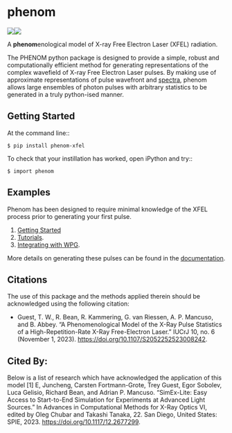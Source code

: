 # phenom

[![](https://github.com/twguest/phenom/actions/workflows/testing.yml/badge.svg)]( https://github.com/twguest/phenom/actions/workflows/testing.yml)[![](https://img.shields.io/pypi/v/phenom.svg)](https://pypi.python.org/pypi/phenom_xfel)


A **phenom**enological model of X-ray Free Electron Laser (XFEL) radiation.

The PHENOM python package is designed to provide a simple, robust and computationally efficient method for generating representations of the complex wavefield of X-ray Free Electron Laser pulses. By making use of approximate representations of pulse wavefront and [spectra](https://www.osapublishing.org/abstract.cfm?URI=ol-35-20-3441), phenom allows large ensembles of photon pulses with arbitrary statistics to be generated in a truly python-ised manner.

## Getting Started
At the command line::

    $ pip install phenom-xfel

To check that your instillation has worked, open iPython and try::

    $ import phenom
    
## Examples
Phenom has been designed to require minimal knowledge of the XFEL process prior to generating your first pulse.

1. [Getting Started](https://twguest.github.io/phenom/notebooks/sase_model_pt1.html)
2. [Tutorials](https://twguest.github.io/phenom/notebooks/sase_model_pt2.html).
3. [Integrating with WPG](https://twguest.github.io/phenom/notebooks/phenom_to_wpg.html).

More details on generating these pulses can be found in the [documentation](https://twguest.github.io/phenom).

## Citations
The use of this package and the methods applied therein should be acknowledged using the following citation:
- Guest, T. W., R. Bean, R. Kammering, G. van Riessen, A. P. Mancuso, and B. Abbey. “A Phenomenological Model of the X-Ray Pulse Statistics of a High-Repetition-Rate X-Ray Free-Electron Laser.” IUCrJ 10, no. 6 (November 1, 2023). https://doi.org/10.1107/S2052252523008242.

## Cited By:
Below is a list of research which have acknowledged the application of this model
[1] E, Juncheng, Carsten Fortmann-Grote, Trey Guest, Egor Sobolev, Luca Gelisio, Richard Bean, and Adrian P. Mancuso. “SimEx-Lite: Easy Access to Start-to-End Simulation for Experiments at Advanced Light Sources.” In Advances in Computational Methods for X-Ray Optics VI, edited by Oleg Chubar and Takashi Tanaka, 22. San Diego, United States: SPIE, 2023. https://doi.org/10.1117/12.2677299.


